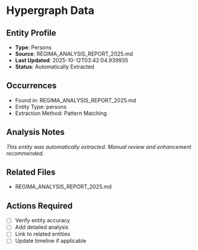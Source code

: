 # Hypergraph Data

## Entity Profile
- **Type**: Persons
- **Source**: REGIMA_ANALYSIS_REPORT_2025.md
- **Last Updated**: 2025-10-12T03:42:04.939935
- **Status**: Automatically Extracted

## Occurrences
- Found in: REGIMA_ANALYSIS_REPORT_2025.md
- Entity Type: persons
- Extraction Method: Pattern Matching

## Analysis Notes
*This entity was automatically extracted. Manual review and enhancement recommended.*

## Related Files
- REGIMA_ANALYSIS_REPORT_2025.md

## Actions Required
- [ ] Verify entity accuracy
- [ ] Add detailed analysis
- [ ] Link to related entities
- [ ] Update timeline if applicable
